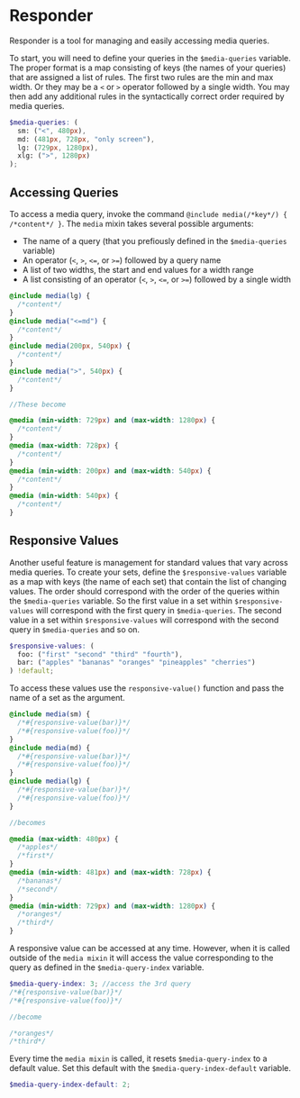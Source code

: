 # Responder

Responder is a tool for managing and easily accessing media queries.

To start, you will need to define your queries in the `$media-queries` variable. The proper format is a map consisting of keys (the names of your queries) that are assigned a list of rules. The first two rules are the min and max width. Or they may be a `<` or `>` operator followed by a single width. You may then add any additional rules in the syntactically correct order required by media queries.

```scss
$media-queries: (
  sm: ("<", 480px),
  md: (481px, 728px, "only screen"),
  lg: (729px, 1280px),
  xlg: (">", 1280px)
);
```

## Accessing Queries

To access a media query, invoke the command `@include media(/*key*/) { /*content*/ }`. The `media` mixin takes several possible arguments:
* The name of a query (that you prefiously defined in the `$media-queries` variable)
* An operator (`<`, `>`, `<=`, or `>=`) followed by a query name
* A list of two widths, the start and end values for a width range
* A list consisting of an operator (`<`, `>`, `<=`, or `>=`) followed by a single width


```scss
@include media(lg) {
  /*content*/
}
@include media("<=md") {
  /*content*/
}
@include media(200px, 540px) {
  /*content*/
}
@include media(">", 540px) {
  /*content*/
}

//These become

@media (min-width: 729px) and (max-width: 1280px) {
  /*content*/
}
@media (max-width: 728px) {
  /*content*/
}
@media (min-width: 200px) and (max-width: 540px) {
  /*content*/
}
@media (min-width: 540px) {
  /*content*/
}
```

## Responsive Values

Another useful feature is management for standard values that vary across media queries. To create your sets, define the `$responsive-values` variable as a map with keys (the name of each set) that contain the list of changing values. The order should correspond with the order of the queries within the `$media-queries` variable. So the first value in a set within `$responsive-values` will correspond with the first query in `$media-queries`. The second value in a set within `$responsive-values` will correspond with the second query in `$media-queries` and so on.

```scss
$responsive-values: (
  foo: ("first" "second" "third" "fourth"),
  bar: ("apples" "bananas" "oranges" "pineapples" "cherries")
) !default;
```

To access these values use the `responsive-value()` function and pass the name of a set as the argument.

```scss
@include media(sm) {
  /*#{responsive-value(bar)}*/
  /*#{responsive-value(foo)}*/
}
@include media(md) {
  /*#{responsive-value(bar)}*/
  /*#{responsive-value(foo)}*/
}
@include media(lg) {
  /*#{responsive-value(bar)}*/
  /*#{responsive-value(foo)}*/
}

//becomes

@media (max-width: 480px) {
  /*apples*/
  /*first*/
}
@media (min-width: 481px) and (max-width: 728px) {
  /*bananas*/
  /*second*/
}
@media (min-width: 729px) and (max-width: 1280px) {
  /*oranges*/
  /*third*/
}
```

A responsive value can be accessed at any time. However, when it is called outside of the `media mixin`  it will access the value corresponding to the query as defined in the `$media-query-index` variable.

```scss
$media-query-index: 3; //access the 3rd query
/*#{responsive-value(bar)}*/
/*#{responsive-value(foo)}*/

//become

/*oranges*/
/*third*/
```

Every time the `media mixin` is called, it resets `$media-query-index` to a default value. Set this default with the `$media-query-index-default` variable.

```scss
$media-query-index-default: 2;
```
